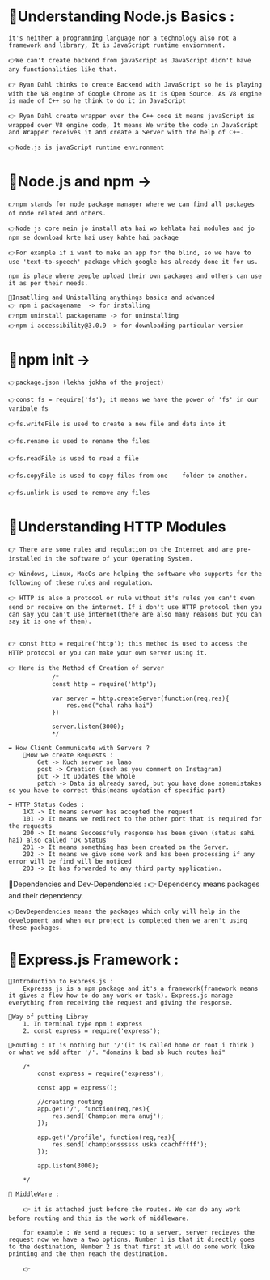 # 📍Understanding Node.js Basics : 
    it's neither a programming language nor a technology also not a framework and library, It is JavaScript runtime enviornment.

    👉We can't create backend from javaScript as JavaScript didn't have any functionalities like that.

    👉 Ryan Dahl thinks to create Backend with JavaScript so he is playing with the V8 engine of Google Chrome as it is Open Source. As V8 engine is made of C++ so he think to do it in JavaScript

    👉 Ryan Dahl create wrapper over the C++ code it means javaScript is wrapped over V8 engine code, It means We write the code in JavaScript and Wrapper receives it and create a Server with the help of C++.

    👉Node.js is javaScript runtime environment 


# 📍Node.js and npm -> 

    👉npm stands for node package manager where we can find all packages of node related and others.

    👉Node js core mein jo install ata hai wo kehlata hai modules and jo npm se download krte hai usey kahte hai package

    👉For example if i want to make an app for the blind, so we have to use 'text-to-speech' package which google has already done it for us.

    npm is place where people upload their own packages and others can use it as per their needs.

    📌Insatlling and Unistalling anythings basics and advanced
    👉 npm i packagename  -> for installing
    👉npm uninstall packagename -> for uninstalling
    👉npm i accessibility@3.0.9 -> for downloading particular version
# 📍npm init -> 
    👉package.json (lekha jokha of the project)

    👉const fs = require('fs'); it means we have the power of 'fs' in our varibale fs

    👉fs.writeFile is used to create a new file and data into it

    👉fs.rename is used to rename the files

    👉fs.readFile is used to read a file

    👉fs.copyFile is used to copy files from one    folder to another. 

    👉fs.unlink is used to remove any files

# 📌Understanding HTTP Modules 

    👉 There are some rules and regulation on the Internet and are pre-installed in the software of your Operating System.

    👉 Windows, Linux, MacOs are helping the software who supports for the following of these rules and regulation.

    👉 HTTP is also a protocol or rule without it's rules you can't even send or receive on the internet. If i don't use HTTP protocol then you can say you can't use internet(there are also many reasons but you can say it is one of them).


    👉 const http = require('http'); this method is used to access the HTTP protocol or you can make your own server using it.

    👉 Here is the Method of Creation of server 
                /*
                const http = require('http');

                var server = http.createServer(function(req,res){
                    res.end("chal raha hai")
                })

                server.listen(3000);
                */

    ➡️ How Client Communicate with Servers ?
        🔖How we create Requests : 
            Get -> Kuch server se laao
            post -> Creation (such as you comment on Instagram)
            put -> it updates the whole
            patch -> Data is already saved, but you have done somemistakes so you have to correct this(means updation of specific part)

    ➡️ HTTP Status Codes : 
        1XX -> It means server has accepted the request
        101 -> It means we redirect to the other port that is required for the requests
        200 -> It means Successfuly response has been given (status sahi hai) also called 'Ok Status'
        201 -> It means something has been created on the Server.
        202 -> It means we give some work and has been processing if any error will be find will be noticed
        203 -> It has forwarded to any third party application. 
📌Dependencies and Dev-Dependencies : 
    👉 Dependency means packages and their dependency.
    
    👉DevDependencies means the packages which only will help in the development and when our project is completed then we aren't using these packages.


# 📍Express.js Framework : 

    📌Introduction to Express.js : 
        Expresss js is a npm package and it's a framework(framework means it gives a flow how to do any work or task). Express.js manage everything from receiving the request and giving the response.

    🔖Way of putting Libray 
        1. In terminal type npm i express
        2. const express = require('express');

    📌Routing : It is nothing but '/'(it is called home or root i think ) or what we add after '/'. "domains k bad sb kuch routes hai"

        /*
            const express = require('express');

            const app = express();

            //creating routing 
            app.get('/', function(req,res){
                res.send('Champion mera anuj');
            });

            app.get('/profile', function(req,res){
                res.send('championssssss uska coachfffff');
            });

            app.listen(3000);

        */

    📌 MiddleWare : 

        👉 it is attached just before the routes. We can do any work before routing and this is the work of middleware.

        for example : We send a request to a server, server recieves the request now we have a two options. Number 1 is that it directly goes to the destination, Number 2 is that first it will do some work like printing and the then reach the destination.

        👉
